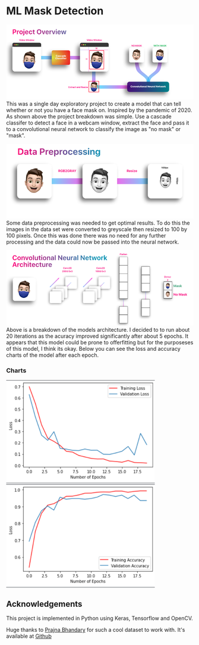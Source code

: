# ML Mask Detection

![Project Overvierw](resources/ML_Project_Overview.png)
This was a single day exploratory project to create a model that can tell whether or not you have a face mask on. Inspired by the pandemic of 2020.
As shown above the project breakdown was simple. Use a cascade classifer to detect a face in a webcam window, extract the face and pass it to a convolutional neural network to classify the image as "no mask" or "mask".


![Project Overvierw](resources/data_prerpocessing_pipeline.png)
Some data preprocessing was needed to get optimal results. To do this the images in the data set were converted to greyscale then resized to 100 by 100 pixels. Once this was done there was no need for any further processing and the data could now be passed into the neural network. 

![Project Overvierw](resources/CNN_architecture.png)
Above is a breakdown of the models architecture. I decided to to run about 20 iterations as the acuracy improved significantly after about 5 epochs. It appears that this model could be prone to offerfitting but for the purposeses of this model, I think its okay. Below you can see the loss and accuracy charts of the model after each epoch. 

### Charts
<p float="left">
  <img src="resources/loss.png" width="400" />
  <img src="resources/accuracy.png" width="400" /> 
</p>

## Acknowledgements
This project is implemented in Python using Keras, Tensorflow and OpenCV.

Huge thanks to [Prajna Bhandary](https://www.linkedin.com/in/prajna-bhandary-0b03a416a/) for such a cool dataset to work with. It's available at [Github](https://github.com/prajnasb/observations/tree/master/experiements/data)
